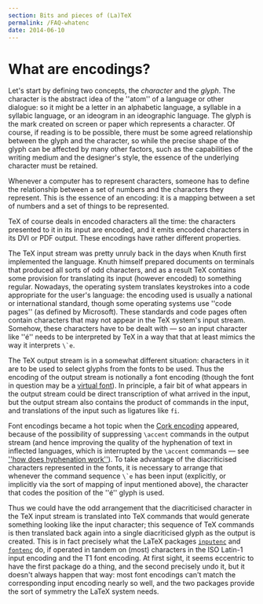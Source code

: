 ```yaml
---
section: Bits and pieces of (La)TeX
permalink: /FAQ-whatenc
date: 2014-06-10
---
```


# What are encodings?

Let's start by defining two concepts, the _character_ and the
_glyph_.
The character is the abstract idea of the ''atom'' of a
language or other dialogue: so it might be a letter in an alphabetic
language, a syllable in a syllabic language, or an ideogram in an
ideographic language.  The glyph is the mark created on screen or
paper which represents a character.  Of
course, if reading is to be possible, there must be some agreed
relationship between the glyph and the character, so while the precise
shape of the glyph can be affected by many other factors, such as the
capabilities of the writing medium and the designer's style, the
essence of the underlying character must be retained.

Whenever a computer has to represent characters, someone has to define
the relationship between a set of numbers and the characters they
represent.  This is the essence of an encoding: it is a mapping
between a set of numbers and a set of things to be represented.

TeX of course deals in encoded characters all the time: the
characters presented to it in its input are encoded, and it emits
encoded characters in its DVI or PDF output.  These
encodings have rather different properties.

The TeX input stream was pretty unruly back in the days when Knuth
first implemented the language.  Knuth himself prepared documents on
terminals that produced all sorts of odd characters, and as a result
TeX contains some provision for translating its input (however
encoded) to something regular.  Nowadays, 
the operating system translates keystrokes into a code appropriate for
the user's language: the encoding used is usually a national or
international standard, though some operating systems use ''code
pages'' (as defined by Microsoft).  These standards and code pages often
contain characters that may not appear in the TeX system's input
stream.  Somehow, these characters have to be dealt with&nbsp;&mdash; so
an input character like ''&eacute;'' needs to be interpreted by TeX in
a way that that at least mimics the way it interprets ``\`e``.  

The TeX output stream is in a somewhat different situation:
characters in it are to be used to select glyphs from the fonts to be
used.  Thus the encoding of the output stream is notionally a font
encoding (though the font in question may be a
[virtual font](/FAQ-virtualfonts)).  In principle, a
fair bit of what appears in the output stream could be direct
transcription of what arrived in the input, but the output stream
also contains the product of commands in the input, and translations
of the input such as ligatures like 
`fi`.

Font encodings became a hot topic when the
[Cork encoding](/FAQ-ECfonts)
appeared, because of the possibility of suppressing
`\accent` commands in the output stream (and hence improving the
quality of the hyphenation of text in inflected languages, which is
interrupted by the `\accent` commands&nbsp;&mdash; see
[''how does hyphenation work''](/FAQ-hyphen)).
To take advantage of the diacriticised characters represented in the
fonts, it is necessary to arrange that whenever the
command sequence ``\`e`` has been input
(explicitly, or implicitly via the sort of mapping of input mentioned
above), the character that codes the position of the ''&eacute;'' glyph is
used.

Thus we could have the odd arrangement that the diacriticised character in
the TeX input stream is translated into TeX commands that would
generate something looking like the input character; this sequence of
TeX commands is then translated back again into a single
diacriticised glyph as the output is created.  This is in fact
precisely what the LaTeX packages [`inputenc`](https://ctan.org/pkg/inputenc) and
[`fontenc`](https://ctan.org/pkg/fontenc) do, if operated in tandem on (most) characters in
the ISO&nbsp;Latin-1 input encoding and the T1 font encoding.
At first sight, it seems eccentric to have the first package do a thing, and
the second precisely undo it, but it doesn't always happen that way:
most font encodings can't match the corresponding input encoding
nearly so well, and the two packages provide the sort of symmetry the
LaTeX system needs.

